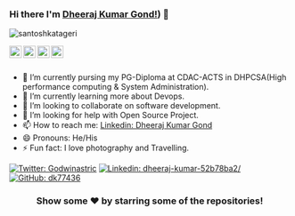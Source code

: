 ### Hi there I'm [Dheeraj Kumar Gond!](https://github.com/dk77436)) 👋 

<p align="left"> <img src="https://komarev.com/ghpvc/?username=santoshkatageri&label=Views&color=blue&style=plastic" alt="santoshkatageri" /> </p>

<a href="https://twitter.com">
  <img align="left" alt="dheeraj's Twitter" width="22px" src="https://cdn.jsdelivr.net/npm/simple-icons@v3/icons/twitter.svg" />
</a>
<a href="[https://www.linkedin.com/in/https://twitter.com/Godwinastric_/]">
  <img align="left" alt="dheeraj's Linkdein" width="22px" src="https://cdn.jsdelivr.net/npm/simple-icons@v3/icons/linkedin.svg" />
</a>
<a href="[https://github.com/dk77436]">
  <img align="left" alt="'s Github" width="22px" src="https://cdn.jsdelivr.net/npm/simple-icons@v3/icons/github.svg" />
</a>
<a href="https://www.facebook.com/https://www.facebook.com/dk77436/">
  <img align="left" alt="dheeraj's Facebook" width="22px" src="https://cdn.jsdelivr.net/npm/simple-icons@v3/icons/facebook.svg" />
</a>

<br/>
<br/>


- 🔭 I’m currently pursing my PG-Diploma at CDAC-ACTS in DHPCSA(High performance computing & System Administration).
- 🌱 I’m currently learning more about Devops.
- 👯 I’m looking to collaborate on software development.
- 🤔 I’m looking for help with Open Source Project.
- 📫 How to reach me: [Linkedin: Dheeraj Kumar Gond](https://www.linkedin.com/in/dheeraj-kumar-52b78ba2/)  
- 😄 Pronouns: He/His
- ⚡ Fun fact: I love photography and Travelling.

[![Twitter: Godwinastric](https://img.shields.io/twitter/follow/dheerajkumar?style=social)](https://twitter.com/Godwinastric_)
[![Linkedin: dheeraj-kumar-52b78ba2/](https://img.shields.io/badge/-SandeepNarvade-blue?style=flat-square&logo=Linkedin&logoColor=white&link=https://www.linkedin.com/in/dheeraj-kumar-52b78ba2//)](https://www.linkedin.com/in/dheeraj-kumar-52b78ba2//)
[![GitHub: dk77436](https://img.shields.io/github/followers/dheeraji?label=follow&style=social)](https://github.com/dk77436)

<!--
<a href="https://github.com/dk77436">
  <img align="center" src="https://github-readme-stats.vercel.app/api/top-langs/?username=dk77436&theme=light&hide_langs_below=1" />
</a>
<a href="https://github.com/dk77436">
 <img align="center" src="https://github-readme-stats.vercel.app/api?username=dk77436&show_icons=true&theme=light&line_height=27" alt="dheeraj's github stats"/>
</a>
-->

<div align="center">

### Show some ❤️ by starring some of the repositories!

</div>
